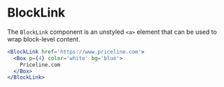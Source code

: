 # BlockLink

The `BlockLink` component is an unstyled `<a>` element that can be used to wrap block-level content.

```.jsx
<BlockLink href='https://www.priceline.com'>
  <Box p={4} color='white' bg='blue'>
    Priceline.com
  </Box>
</BlockLink>
```
